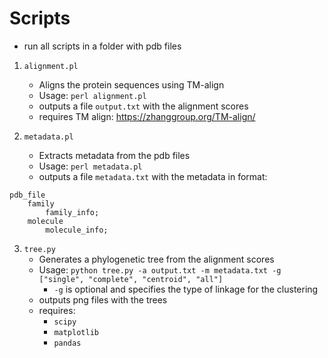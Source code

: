 # Scripts

- run all scripts in a folder with pdb files

1. `alignment.pl`
    - Aligns the protein sequences using TM-align
    - Usage: `perl alignment.pl`
    - outputs a file `output.txt` with the alignment scores
    - requires TM align: https://zhanggroup.org/TM-align/

2. `metadata.pl`
    - Extracts metadata from the pdb files
    - Usage: `perl metadata.pl`
    - outputs a file `metadata.txt` with the metadata in format: 

```
pdb_file
    family
        family_info;
    molecule
        molecule_info;
```

3. `tree.py`
    - Generates a phylogenetic tree from the alignment scores
    - Usage: `python tree.py -a output.txt -m metadata.txt -g ["single", "complete", "centroid", "all"]`
        - `-g` is optional and specifies the type of linkage for the clustering
    - outputs png files with the trees
    - requires:
        - `scipy`
        - `matplotlib`
        - `pandas`
    
        